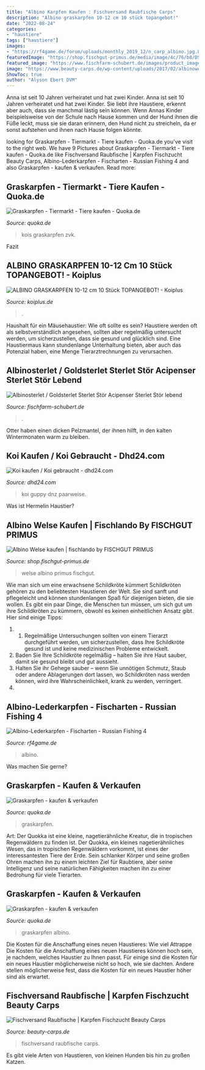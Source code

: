 ```yaml
---
title: "Albino Karpfen Kaufen : Fischversand Raubfische Carps"
description: "Albino graskarpfen 10-12 cm 10 stück topangebot!"
date: "2022-08-24"
categories:
- "haustiere"
tags: ["haustiere"]
images:
- "https://rf4game.de/forum/uploads/monthly_2019_12/n_carp_albino.jpg.85deda7ff244037bcc395168f20a78da.jpg"
featuredImage: "https://shop.fischgut-primus.de/media/image/4c/76/b8/DSCN4813-2-Waller_600x600@2x.jpg"
featured_image: "https://www.fischfarm-schubert.de/images/product_images/original_images/Albino Sterlet kaufen bestellen (2).JPG"
image: "https://www.beauty-carps.de/wp-content/uploads/2017/02/albinowels-fischversand.jpg"
ShowToc: true
author: "Alyson Ebert DVM"
---
```



Anna ist seit 10 Jahren verheiratet und hat zwei Kinder.
Anna ist seit 10 Jahren verheiratet und hat zwei Kinder. Sie liebt ihre Haustiere, erkennt aber auch, dass sie manchmal lästig sein können. Wenn Annas Kinder beispielsweise von der Schule nach Hause kommen und der Hund ihnen die Füße leckt, muss sie sie daran erinnern, den Hund nicht zu streicheln, da er sonst aufstehen und ihnen nach Hause folgen könnte.

	

		
looking for Graskarpfen - Tiermarkt - Tiere kaufen - Quoka.de you've visit to the right web. We have 9 Pictures about Graskarpfen - Tiermarkt - Tiere kaufen - Quoka.de like Fischversand Raubfische | Karpfen Fischzucht Beauty Carps, Albino-Lederkarpfen - Fischarten - Russian Fishing 4 and also Graskarpfen - kaufen &amp; verkaufen. Read more:
		
    
## Graskarpfen - Tiermarkt - Tiere Kaufen - Quoka.de

<img loading=lazy src="http://bild7.qimage.de/kois-zvk-und-foto-bild-r115045827.jpg" onerror="this.onerror=null;this.src='https://tse2.mm.bing.net/th?id=OIP.jBSZtbfE_busg_0xB3dz7AHaNI&amp;pid=15.1';" alt="Graskarpfen - Tiermarkt - Tiere kaufen - Quoka.de">

_Source: quoka.de_

>kois graskarpfen zvk. 

	

Fazit

    
## ALBINO GRASKARPFEN 10-12 Cm 10 Stück TOPANGEBOT! - Koiplus

<img loading=lazy src="https://www.koiplus.de/storage/images/image?remote=https:%2F%2Fwww.koiplus.de%2FWebRoot%2FStore30%2FShops%2F84853688%2F5CCE%2FE781%2FBC24%2FFF19%2F00B2%2F0A0C%2F6D09%2FB2DF%2Fimage.jpg&amp;shop=84853688&amp;width=540&amp;height=2560" onerror="this.onerror=null;this.src='https://tse2.mm.bing.net/th?id=OIP.hjcRcy9sW9BiHQwnQZP21wHaFj&amp;pid=15.1';" alt="ALBINO GRASKARPFEN 10-12 cm 10 Stück TOPANGEBOT! - Koiplus">

_Source: koiplus.de_

>. 

	

Haushalt für ein Mäusehaustier: Wie oft sollte es sein?
Haustiere werden oft als selbstverständlich angesehen, sollten aber regelmäßig untersucht werden, um sicherzustellen, dass sie gesund und glücklich sind. Eine Haustiermaus kann stundenlange Unterhaltung bieten, aber auch das Potenzial haben, eine Menge Tierarztrechnungen zu verursachen.

    
## Albinosterlet / Goldsterlet Sterlet Stör Acipenser Sterlet Stör Lebend

<img loading=lazy src="https://www.fischfarm-schubert.de/images/product_images/original_images/Albino Sterlet kaufen bestellen (2).JPG" onerror="this.onerror=null;this.src='https://tse1.mm.bing.net/th?id=OIP.9svWEXpkZqiyVGCbBYve0AHaDm&amp;pid=15.1';" alt="Albinosterlet / Goldsterlet Sterlet Stör Acipenser Sterlet Stör lebend">

_Source: fischfarm-schubert.de_

>. 

	

Otter haben einen dicken Pelzmantel, der ihnen hilft, in den kalten Wintermonaten warm zu bleiben.

    
## Koi Kaufen / Koi Gebraucht - Dhd24.com

<img loading=lazy src="https://pic5.qimage.de/15/35/74/214743515.jpg" onerror="this.onerror=null;this.src='https://tse4.mm.bing.net/th?id=OIP.gja6rP7YProD69s1BNgaRgHaFj&amp;pid=15.1';" alt="Koi kaufen / Koi gebraucht - dhd24.com">

_Source: dhd24.com_

>koi guppy dnz paarweise. 

	

Was ist Hermelin Haustier?

    
## Albino Welse Kaufen | Fischlando By FISCHGUT PRIMUS

<img loading=lazy src="https://shop.fischgut-primus.de/media/image/4c/76/b8/DSCN4813-2-Waller_600x600@2x.jpg" onerror="this.onerror=null;this.src='https://tse4.mm.bing.net/th?id=OIP.j4v5aKrueun9VvaTdwqPHAHaFO&amp;pid=15.1';" alt="Albino Welse kaufen | fischlando by FISCHGUT PRIMUS">

_Source: shop.fischgut-primus.de_

>welse albino primus fischgut. 

	

Wie man sich um eine erwachsene Schildkröte kümmert
Schildkröten gehören zu den beliebtesten Haustieren der Welt. Sie sind sanft und pflegeleicht und können stundenlangen Spaß für diejenigen bieten, die sie wollen. Es gibt ein paar Dinge, die Menschen tun müssen, um sich gut um ihre Schildkröten zu kümmern, obwohl es keinen einheitlichen Ansatz gibt. Hier sind einige Tipps:
1. 1. Regelmäßige Untersuchungen sollten von einem Tierarzt durchgeführt werden, um sicherzustellen, dass Ihre Schildkröte gesund ist und keine medizinischen Probleme entwickelt.
2. Baden Sie Ihre Schildkröte regelmäßig – halten Sie ihre Haut sauber, damit sie gesund bleibt und gut aussieht.
3. Halten Sie ihr Gehege sauber – wenn Sie unnötigen Schmutz, Staub oder andere Ablagerungen dort lassen, wo Schildkröten nass werden können, wird ihre Wahrscheinlichkeit, krank zu werden, verringert.
4.

    
## Albino-Lederkarpfen - Fischarten - Russian Fishing 4

<img loading=lazy src="https://rf4game.de/forum/uploads/monthly_2019_12/n_carp_albino.jpg.85deda7ff244037bcc395168f20a78da.jpg" onerror="this.onerror=null;this.src='https://tse3.mm.bing.net/th?id=OIP.i3Q7B0EZuBpe12LN6H3QEAHaDt&amp;pid=15.1';" alt="Albino-Lederkarpfen - Fischarten - Russian Fishing 4">

_Source: rf4game.de_

>albino. 

	

Was machen Sie gerne?

    
## Graskarpfen - Kaufen &amp; Verkaufen

<img loading=lazy src="https://pic0.qimage.de/43/53/34/s245345343.jpg" onerror="this.onerror=null;this.src='https://tse3.mm.bing.net/th?id=OIP.2M-Wfj7S-0Kfw6Gq0VuqkAAAAA&amp;pid=15.1';" alt="Graskarpfen - kaufen &amp; verkaufen">

_Source: quoka.de_

>graskarpfen. 

	

Art: Der Quokka ist eine kleine, nagetierähnliche Kreatur, die in tropischen Regenwäldern zu finden ist.
Der Quokka, ein kleines nagetierähnliches Wesen, das in tropischen Regenwäldern vorkommt, ist eines der interessantesten Tiere der Erde. Sein schlanker Körper und seine großen Ohren machen ihn zu einem leichten Ziel für Raubtiere, aber seine Intelligenz und seine natürlichen Fähigkeiten machen ihn zu einer Bedrohung für viele Tierarten.

    
## Graskarpfen - Kaufen &amp; Verkaufen

<img loading=lazy src="https://pic0.qimage.de/76/33/47/r237473376.jpg" onerror="this.onerror=null;this.src='https://tse4.mm.bing.net/th?id=OIP.n_VSf0SZwjK2BY-E40gzagAAAA&amp;pid=15.1';" alt="Graskarpfen - kaufen &amp; verkaufen">

_Source: quoka.de_

>graskarpfen albino. 

	

Die Kosten für die Anschaffung eines neuen Haustieres: Wie viel
Attrappe
Die Kosten für die Anschaffung eines neuen Haustieres können hoch sein, je nachdem, welches Haustier zu Ihnen passt. Für einige sind die Kosten für ein neues Haustier möglicherweise nicht so hoch, wie sie dachten. Andere stellen möglicherweise fest, dass die Kosten für ein neues Haustier höher sind als erwartet.

    
## Fischversand Raubfische | Karpfen Fischzucht Beauty Carps

<img loading=lazy src="https://www.beauty-carps.de/wp-content/uploads/2017/02/albinowels-fischversand.jpg" onerror="this.onerror=null;this.src='https://tse1.mm.bing.net/th?id=OIP.cGLihq4dt4yJqjaAeRuNWgHaC7&amp;pid=15.1';" alt="Fischversand Raubfische | Karpfen Fischzucht Beauty Carps">

_Source: beauty-carps.de_

>fischversand raubfische carps. 

	

Es gibt viele Arten von Haustieren, von kleinen Hunden bis hin zu großen Katzen.


